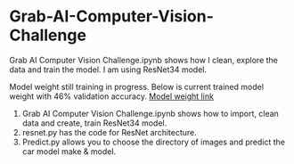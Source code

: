 # Grab-AI-Computer-Vision-Challenge

Grab AI Computer Vision Challenge.ipynb shows how I clean, explore the data and train the model.
I am using ResNet34 model.

Model weight still training in progress. Below is current trained model weight with 46% validation accuracy.
[Model weight link](https://drive.google.com/open?id=1bAsH38O1aY5oWb_GBKGUtHa4Vztj4Jkt)

1. Grab AI Computer Vision Challenge.ipynb shows how to import, clean data and create, train ResNet34 model.
2. resnet.py has the code for ResNet architecture.
3. Predict.py allows you to choose the directory of images and predict the car model make & model.
